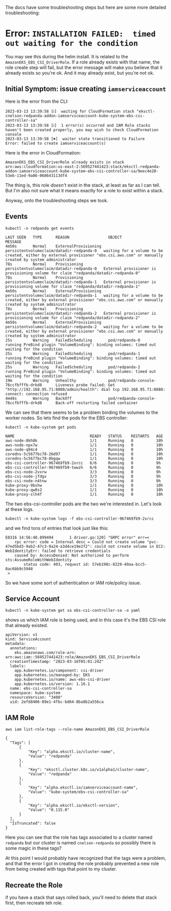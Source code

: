The docs have some troubleshooting steps but here are some more detailed troubleshooting:

# Error:  `INSTALLATION FAILED:  timed out waiting for the condition`

You may see this during the helm install.   It is related to the `AmazonEKS_EBS_CSI_DriverRole`.   If a role already exists with that name, the role create step will fail, but the error message will make you believe that it already exists so you're ok.  And it may already exist, but you're not ok.


## Initial Symptom:  issue creating `iamserviceaccount`

Here is the error from the CLI:

```
2023-03-13 13:39:58 [ℹ]  waiting for CloudFormation stack "eksctl-cnelson-redpanda-addon-iamserviceaccount-kube-system-ebs-csi-controller-sa"
2023-03-13 13:39:58 [ℹ]  1 error(s) occurred and IAM Role stacks haven't been created properly, you may wish to check CloudFormation console
2023-03-13 13:39:58 [✖]  waiter state transitioned to Failure
Error: failed to create iamserviceaccount(s)
```

Here is the error in CloudFormation:

```
AmazonEKS_EBS_CSI_DriverRole already exists in stack arn:aws:cloudformation:us-east-2:569527441423:stack/eksctl-redpanda-addon-iamserviceaccount-kube-system-ebs-csi-controller-sa/9eec4e20-53eb-11ed-9a86-068643113df4
```

The thing is, this role _doesn't_ exist in the stack, at least as far as I can tell.   But I'm also not sure what it means exactly for a role to exist within a stack.


Anyway, onto the troubleshooting steps we took.

## Events

`kubectl -n redpanda get events`

```
LAST SEEN   TYPE      REASON                 OBJECT                                     MESSAGE
4m50s       Normal    ExternalProvisioning   persistentvolumeclaim/datadir-redpanda-0   waiting for a volume to be created, either by external provisioner "ebs.csi.aws.com" or manually created by system administrator
78s         Normal    Provisioning           persistentvolumeclaim/datadir-redpanda-0   External provisioner is provisioning volume for claim "redpanda/datadir-redpanda-0"
78s         Normal    Provisioning           persistentvolumeclaim/datadir-redpanda-1   External provisioner is provisioning volume for claim "redpanda/datadir-redpanda-1"
4m50s       Normal    ExternalProvisioning   persistentvolumeclaim/datadir-redpanda-1   waiting for a volume to be created, either by external provisioner "ebs.csi.aws.com" or manually created by system administrator
78s         Normal    Provisioning           persistentvolumeclaim/datadir-redpanda-2   External provisioner is provisioning volume for claim "redpanda/datadir-redpanda-2"
4m50s       Normal    ExternalProvisioning   persistentvolumeclaim/datadir-redpanda-2   waiting for a volume to be created, either by external provisioner "ebs.csi.aws.com" or manually created by system administrator
25s         Warning   FailedScheduling       pod/redpanda-0                             running PreBind plugin "VolumeBinding": binding volumes: timed out waiting for the condition
25s         Warning   FailedScheduling       pod/redpanda-1                             running PreBind plugin "VolumeBinding": binding volumes: timed out waiting for the condition
25s         Warning   FailedScheduling       pod/redpanda-2                             running PreBind plugin "VolumeBinding": binding volumes: timed out waiting for the condition
19m         Warning   Unhealthy              pod/redpanda-console-76ccfbfffb-drkd8      Liveness probe failed: Get "http://192.168.95.71:8080/admin/health": dial tcp 192.168.95.71:8080: connect: connection refused
4m48s       Warning   BackOff                pod/redpanda-console-76ccfbfffb-drkd8      Back-off restarting failed container
```

We can see that there seems to be a problem binding the volumes to the worker nodes.  So lets find the pods for the EBS controller:

`kubectl -n kube-system get pods`

```
NAME                                 READY   STATUS    RESTARTS   AGE
aws-node-8kh8k                       1/1     Running   0          10h
aws-node-npx7w                       1/1     Running   0          10h
aws-node-q94c4                       1/1     Running   0          10h
coredns-5c5677bc78-26d97             1/1     Running   0          10h
coredns-5c5677bc78-8bgqw             1/1     Running   0          10h
ebs-csi-controller-967469fb9-2xrcc   6/6     Running   0          9h
ebs-csi-controller-967469fb9-twwzh   6/6     Running   0          9h
ebs-csi-node-2vxrw                   3/3     Running   0          9h
ebs-csi-node-jfdgx                   3/3     Running   0          9h
ebs-csi-node-n4tnw                   3/3     Running   0          9h
kube-proxy-9bshw                     1/1     Running   0          10h
kube-proxy-qw8s2                     1/1     Running   0          10h
kube-proxy-slh4f                     1/1     Running   0          10h
```

The two ebs-csi-controller pods are the two we're interested in.  Let's look at these logs.

`kubectl -n kube-system logs -f ebs-csi-controller-967469fb9-2xrcc`

and we find tons of entries that look just like this:

```
E0316 14:56:48.899494       1 driver.go:120] "GRPC error" err=<
	rpc error: code = Internal desc = Could not create volume "pvc-47ed5bd3-9ab2-47c3-9a24-a3d4ce19e2f2": could not create volume in EC2: WebIdentityErr: failed to retrieve credentials
	caused by: AccessDenied: Not authorized to perform sts:AssumeRoleWithWebIdentity
		status code: 403, request id: 57eb198c-8229-49aa-bcc5-0ac6bb9c5948
 >
```

So we have some sort of authentication or IAM role/policy issue.


## Service Account

`kubectl -n kube-system get sa ebs-csi-controller-sa -o yaml`

shows us which IAM role is being used, and in this case it's the EBS CSI role that already existed.
```
apiVersion: v1
kind: ServiceAccount
metadata:
  annotations:
    eks.amazonaws.com/role-arn: arn:aws:iam::569527441423:role/AmazonEKS_EBS_CSI_DriverRole
  creationTimestamp: "2023-03-16T05:01:24Z"
  labels:
    app.kubernetes.io/component: csi-driver
    app.kubernetes.io/managed-by: EKS
    app.kubernetes.io/name: aws-ebs-csi-driver
    app.kubernetes.io/version: 1.16.1
  name: ebs-csi-controller-sa
  namespace: kube-system
  resourceVersion: "3408"
  uid: 2efd8406-89e1-4fbc-bd64-8ba8b2a556ca
  ```
  
  ## IAM Role
  
  `aws iam list-role-tags --role-name AmazonEKS_EBS_CSI_DriverRole`
  
  ```
  {
    "Tags": [
        {
            "Key": "alpha.eksctl.io/cluster-name",
            "Value": "redpanda"
        },
        {
            "Key": "eksctl.cluster.k8s.io/v1alpha1/cluster-name",
            "Value": "redpanda"
        },
        {
            "Key": "alpha.eksctl.io/iamserviceaccount-name",
            "Value": "kube-system/ebs-csi-controller-sa"
        },
        {
            "Key": "alpha.eksctl.io/eksctl-version",
            "Value": "0.115.0"
        }
    ],
    "IsTruncated": false
}
```

Here you can see that the role has tags associated to a cluster named `redpanda` but our cluster is named `cnelson-redpanda` so possibly there is some magic in these tags?

At this point I would probably have recognized that the tags were a problem, and that the error I got in creating the role probably prevented a new role from being created with tags that point to my cluster.


## Recreate the Role

if you have a stack that says rolled back, you'll need to delete that stack first, then recreate teh role.


  
